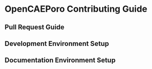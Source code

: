 # OpenCAEPoro Contributing Guide

## Pull Request Guide

## Development Environment Setup

## Documentation Environment Setup